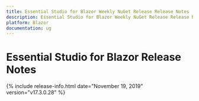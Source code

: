 ```yaml
---
title: Essential Studio for Blazor Weekly NuGet Release Release Notes  
description: Essential Studio for Blazor Weekly NuGet Release Release Notes  
platform: Blazor
documentation: ug
---
```


# Essential Studio for Blazor  Release Notes  

{% include release-info.html date="November 19, 2019"  version="v17.3.0.28" %} 


